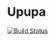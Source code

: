 # Upupa

[![Build Status](https://travis-ci.com/mibradev/upupa.svg?branch=master)](https://travis-ci.com/mibradev/upupa)
